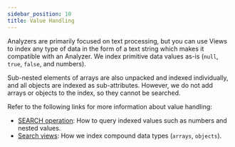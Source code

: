 ```yaml
---
sidebar_position: 10
title: Value Handling
---
```


Analyzers are primarily focused on text processing, but you can use Views to index any type of data in the form of a text string which makes it compatible with an Analyzer. We index primitive data values as-is (`null`, `true`, `false`, and numbers).

Sub-nested elements of arrays are also unpacked and indexed individually, and all objects are indexed as sub-attributes. However, we do not add arrays or objects to the index, so they cannot be searched.

Refer to the following links for more information about value handling:

- [SEARCH operation](../../queries/c8ql/operations/search.md): How to query indexed values such as numbers and nested values.
- [Search views](index.md): How we index compound data types (`arrays`, `objects`).